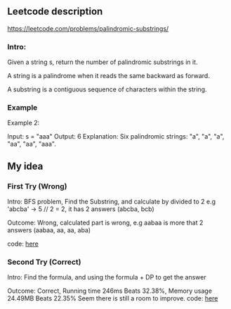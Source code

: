 
## Leetcode description
https://leetcode.com/problems/palindromic-substrings/

### Intro:
Given a string s, return the number of palindromic substrings in it.

A string is a palindrome when it reads the same backward as forward.

A substring is a contiguous sequence of characters within the string.

### Example
Example 2:

Input: s = "aaa"
Output: 6
Explanation: Six palindromic strings: "a", "a", "a", "aa", "aa", "aaa".

 
## My idea

### First Try (Wrong)
Intro: BFS problem, Find the Substring, and calculate by divided to 2 e.g 'abcba' -> 5 // 2 = 2, it has 2 answers (abcba, bcb)

Outcome: Wrong, calculated part is wrong, e.g aabaa is more that 2 answers (aabaa, aa, aa, aba)

code: [here](1.py)


### Second Try (Correct)
Intro: Find the formula, and using the formula + DP to get the answer

Outcome: Correct, Running time 246ms Beats 32.38%,  Memory usage 24.49MB Beats 22.35%
    Seem there is still a room to improve.
code: [here](2.py)
